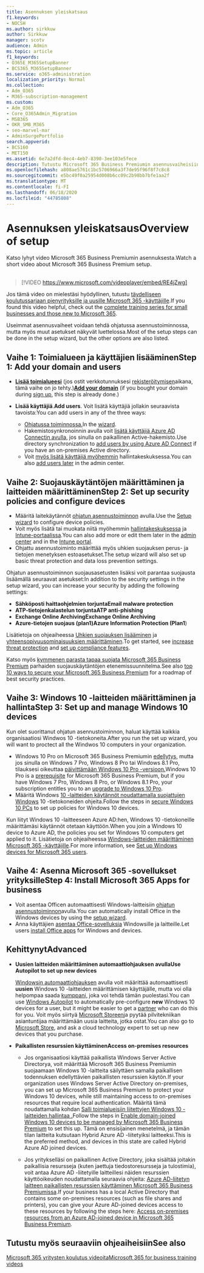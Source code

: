 ```yaml
---
title: Asennuksen yleiskatsaus
f1.keywords:
- NOCSH
ms.author: sirkkuw
author: Sirkkuw
manager: scotv
audience: Admin
ms.topic: article
f1_keywords:
- O365E_M365SetupBanner
- BCS365_M365SetupBanner
ms.service: o365-administration
localization_priority: Normal
ms.collection:
- Adm_O365
- M365-subscription-management
ms.custom:
- Adm_O365
- Core_O365Admin_Migration
- MSB365
- OKR_SMB_M365
- seo-marvel-mar
- AdminSurgePortfolio
search.appverid:
- BCS160
- MET150
ms.assetid: 6e7a2dfd-8ec4-4eb7-8390-3ee103e5fece
description: Tutustu Microsoft 365 Business Premiumin asennusvaiheisiin tilaamisesta toimialueen ja käyttäjien lisäämiseen, suojauskäytäntöjen määrittämiseen ja paljon muuta.
ms.openlocfilehash: a808ae5761c1bc5706966a3f7de95f96f8f7c8c8
ms.sourcegitcommit: e5bc49f0a25954d008b6cc09c2b98bb7bfe1aa2f
ms.translationtype: MT
ms.contentlocale: fi-FI
ms.lasthandoff: 06/18/2020
ms.locfileid: "44785808"
---
```

# <a name="overview-of-setup"></a><span data-ttu-id="2f774-103">Asennuksen yleiskatsaus</span><span class="sxs-lookup"><span data-stu-id="2f774-103">Overview of setup</span></span>

<span data-ttu-id="2f774-104">Katso lyhyt video Microsoft 365 Business Premiumin asennuksesta.</span><span class="sxs-lookup"><span data-stu-id="2f774-104">Watch a short video about Microsoft 365 Business Premium setup.</span></span><br><br>

> [!VIDEO https://www.microsoft.com/videoplayer/embed/RE4jZwg] 

<span data-ttu-id="2f774-105">Jos tämä video on mielestäsi hyödyllinen, tutustu [täydelliseen koulutussarjaan pienyrityksille ja uusille Microsoft 365 -käyttäjille](https://support.microsoft.com/office/6ab4bbcd-79cf-4000-a0bd-d42ce4d12816).</span><span class="sxs-lookup"><span data-stu-id="2f774-105">If you found this video helpful, check out the [complete training series for small businesses and those new to Microsoft 365](https://support.microsoft.com/office/6ab4bbcd-79cf-4000-a0bd-d42ce4d12816).</span></span>

<span data-ttu-id="2f774-106">Useimmat asennusvaiheet voidaan tehdä ohjatussa asennustoiminnossa, mutta myös muut asetukset näkyvät luettelossa.</span><span class="sxs-lookup"><span data-stu-id="2f774-106">Most of the setup steps can be done in the setup wizard, but the other options are also listed.</span></span>

## <a name="step-1-add-your-domain-and-users"></a><span data-ttu-id="2f774-107">Vaihe 1: Toimialueen ja käyttäjien lisääminen</span><span class="sxs-lookup"><span data-stu-id="2f774-107">Step 1: Add your domain and users</span></span>

   - <span data-ttu-id="2f774-108">**[Lisää toimialueesi](set-up.md#add-your-domain-to-personalize-sign-in)** (jos ostit verkkotunnuksesi [rekisteröitymisen](sign-up.md)aikana, tämä vaihe on jo tehty.)</span><span class="sxs-lookup"><span data-stu-id="2f774-108">**[Add your domain](set-up.md#add-your-domain-to-personalize-sign-in)** (if you bought your domain during [sign up](sign-up.md), this step is already done.)</span></span>

   - <span data-ttu-id="2f774-109">**Lisää käyttäjiä**.</span><span class="sxs-lookup"><span data-stu-id="2f774-109">**Add users**.</span></span> <span data-ttu-id="2f774-110">Voit lisätä käyttäjiä jollakin seuraavista tavoista:</span><span class="sxs-lookup"><span data-stu-id="2f774-110">You can add users in any of the three ways:</span></span>
        - <span data-ttu-id="2f774-111">[Ohjatussa toiminnossa.](set-up.md#add-users-in-the-wizard)</span><span class="sxs-lookup"><span data-stu-id="2f774-111">In the [wizard](set-up.md#add-users-in-the-wizard).</span></span>
        - <span data-ttu-id="2f774-112">Hakemistosynkronoinnin avulla voit [lisätä käyttäjiä Azure AD Connectin avulla,](https://docs.microsoft.com/office365/enterprise/set-up-directory-synchronization) jos sinulla on paikallinen Active-hakemisto.</span><span class="sxs-lookup"><span data-stu-id="2f774-112">Use directory synchronization to [add users by using Azure AD Connect](https://docs.microsoft.com/office365/enterprise/set-up-directory-synchronization) if you have an on-premises Active directory.</span></span>
        - <span data-ttu-id="2f774-113">Voit [myös lisätä käyttäjiä myöhemmin](add-users-m365b.md) hallintakeskuksessa.</span><span class="sxs-lookup"><span data-stu-id="2f774-113">You can also [add users later](add-users-m365b.md) in the admin center.</span></span>
## <a name="step-2-set-up-security-policies-and-configure-devices"></a><span data-ttu-id="2f774-114">Vaihe 2: Suojauskäytäntöjen määrittäminen ja laitteiden määrittäminen</span><span class="sxs-lookup"><span data-stu-id="2f774-114">Step 2: Set up security policies and configure devices</span></span> 

  - <span data-ttu-id="2f774-115">Määritä laitekäytännöt [ohjatun asennustoiminnon](set-up.md#protect-your-organization) avulla.</span><span class="sxs-lookup"><span data-stu-id="2f774-115">Use the [Setup wizard](set-up.md#protect-your-organization) to configure device policies.</span></span> 
  - <span data-ttu-id="2f774-116">Voit myös lisätä tai muokata niitä myöhemmin [hallintakeskuksessa](view-policies-and-devices.md) ja [Intune-portaalissa](https://docs.microsoft.com/intune/tutorial-walkthrough-intune-portal).</span><span class="sxs-lookup"><span data-stu-id="2f774-116">You can also add more or edit them later in the [admin center](view-policies-and-devices.md) and in the [Intune portal](https://docs.microsoft.com/intune/tutorial-walkthrough-intune-portal).</span></span>
  - <span data-ttu-id="2f774-117">Ohjattu asennustoiminto määrittää myös uhkien suojauksen perus- ja tietojen menetyksen estoasetukset.</span><span class="sxs-lookup"><span data-stu-id="2f774-117">The setup wizard will also set up basic threat protection and data loss prevention settings.</span></span>
  
  <span data-ttu-id="2f774-118">Ohjatun asennustoiminnon suojausasetusten lisäksi voit parantaa suojausta lisäämällä seuraavat asetukset:</span><span class="sxs-lookup"><span data-stu-id="2f774-118">In addition to the security settings in the setup wizard, you can increase your security by adding the following settings:</span></span>

- <span data-ttu-id="2f774-119">**Sähköposti haittaohjelmien torjunta**</span><span class="sxs-lookup"><span data-stu-id="2f774-119">**Email malware protection**</span></span>
- <span data-ttu-id="2f774-120">**ATP-tietojenkalastelun torjunta**</span><span class="sxs-lookup"><span data-stu-id="2f774-120">**ATP anti-phishing**</span></span>
- <span data-ttu-id="2f774-121">**Exchange Online Archiving**</span><span class="sxs-lookup"><span data-stu-id="2f774-121">**Exchange Online Archiving**</span></span>
- <span data-ttu-id="2f774-122">**Azure-tietojen suojaus (plan1)**</span><span class="sxs-lookup"><span data-stu-id="2f774-122">**Azure Information Protection (Plan1**)</span></span>

<span data-ttu-id="2f774-123">Lisätietoja on ohjeaiheessa [Uhkien suojauksen lisääminen](increase-threat-protection.md) ja [yhteensopivuusominaisuuksien määrittäminen](set-up-compliance.md).</span><span class="sxs-lookup"><span data-stu-id="2f774-123">To get started, see [increase threat protection](increase-threat-protection.md) and [set up compliance features](set-up-compliance.md).</span></span>

<span data-ttu-id="2f774-124">Katso myös [kymmenen parasta tapaa suojata Microsoft 365 Business Premium](https://docs.microsoft.com/office365/admin/security-and-compliance/secure-your-business-data) parhaiden suojauskäytäntöjen etenemissuunnitelma.</span><span class="sxs-lookup"><span data-stu-id="2f774-124">See also [top 10 ways to secure your Microsoft 365 Business Premium](https://docs.microsoft.com/office365/admin/security-and-compliance/secure-your-business-data) for a roadmap of best security practices.</span></span>

## <a name="step-3-set-up-and-manage-windows-10-devices"></a><span data-ttu-id="2f774-125">Vaihe 3: Windows 10 -laitteiden määrittäminen ja hallinta</span><span class="sxs-lookup"><span data-stu-id="2f774-125">Step 3: Set up and manage Windows 10 devices</span></span>

<span data-ttu-id="2f774-126">Kun olet suorittanut ohjatun asennustoiminnon, haluat käyttää kaikkia organisaatiosi Windwos 10 -tietokoneita.</span><span class="sxs-lookup"><span data-stu-id="2f774-126">After you run the set up wizard, you will want to proctect all the Windwos 10 computers in your organization.</span></span>
  
- <span data-ttu-id="2f774-127">Windows 10 Pro on Microsoft 365 Business Premiumin [edellytys,](pre-requisites-for-data-protection.md) mutta jos sinulla on Windows 7 Pro, Windows 8 Pro tai Windows 8.1 Pro, tilauksesi oikeuttaa [päivittämään Windows 10 Pro -versioon.](https://docs.microsoft.com/microsoft-365/business/upgrade-to-windows-pro-creators-update)</span><span class="sxs-lookup"><span data-stu-id="2f774-127">Windows 10 Pro is a [prerequisite](pre-requisites-for-data-protection.md) for Microsoft 365 Business Premium, but if you have Windows 7 Pro, Windows 8 Pro, or Windows 8.1 Pro, your subscription entitles you to an [upgrade to  Windows 10 Pro](https://docs.microsoft.com/microsoft-365/business/upgrade-to-windows-pro-creators-update).</span></span>
- <span data-ttu-id="2f774-128">Määritä Windows [10 -laitteiden käytännöt noudattamalla suojattujen Windows](secure-win-10-pcs.md) 10 -tietokoneiden ohjeita.</span><span class="sxs-lookup"><span data-stu-id="2f774-128">Follow the steps in [secure Windows 10 PCs](secure-win-10-pcs.md) to set up policies for Windows 10 devices.</span></span>

<span data-ttu-id="2f774-129">Kun liityt Windows 10 -laitteeseen Azure AD:hen, Windows 10 -tietokoneille määrittämäsi käytännöt otetaan käyttöön.</span><span class="sxs-lookup"><span data-stu-id="2f774-129">When you join a Windows 10 device to Azure AD, the policies you set for Windows 10 computers get applied to it.</span></span> <span data-ttu-id="2f774-130">Lisätietoja on ohjeaiheessa [Windows-laitteiden määrittäminen Microsoft 365 -käyttäjille](set-up-windows-devices.md).</span><span class="sxs-lookup"><span data-stu-id="2f774-130">For more information, see [Set up Windows devices for Microsoft 365 users](set-up-windows-devices.md).</span></span>

## <a name="step-4-install-microsoft-365-apps-for-business"></a><span data-ttu-id="2f774-131">Vaihe 4: Asenna Microsoft 365 -sovellukset yrityksille</span><span class="sxs-lookup"><span data-stu-id="2f774-131">Step 4: Install Microsoft 365 Apps for business</span></span>
- <span data-ttu-id="2f774-132">Voit asentaa Officen automaattisesti Windows-laitteisiin [ohjatun asennustoiminnon](set-up.md#deploy-office-365-client-apps)avulla.</span><span class="sxs-lookup"><span data-stu-id="2f774-132">You can automatically install Office in the Windows devices by using the [setup wizard](set-up.md#deploy-office-365-client-apps).</span></span>
- <span data-ttu-id="2f774-133">Anna käyttäjien [asentaa Office-sovelluksia](https://docs.microsoft.com/office365/admin/setup/install-applications) Windowsille ja laitteille.</span><span class="sxs-lookup"><span data-stu-id="2f774-133">Let users [install Office apps](https://docs.microsoft.com/office365/admin/setup/install-applications) for Windows and devices.</span></span>
     
## <a name="advanced"></a><span data-ttu-id="2f774-134">Kehittynyt</span><span class="sxs-lookup"><span data-stu-id="2f774-134">Advanced</span></span>
- <span data-ttu-id="2f774-135">**Uusien laitteiden määrittäminen automaattiohjauksen avulla**</span><span class="sxs-lookup"><span data-stu-id="2f774-135">**Use Autopilot to set up new devices**</span></span>
            
     <span data-ttu-id="2f774-136">[Windowsin automaattiohjauksen](add-autopilot-devices-and-profile.md) avulla voit määrittää automaattisesti **uusien** Windows 10 -laitteiden määrittämisen käyttäjälle, mutta voi olla helpompaa saada [kumppani,](https://www.microsoft.com/solution-providers/search) joka voi tehdä tämän puolestasi.</span><span class="sxs-lookup"><span data-stu-id="2f774-136">You can use [Windows Autopilot](add-autopilot-devices-and-profile.md) to automatically pre-configure **new** Windows 10 devices for a user, but it might be easier to get a [partner](https://www.microsoft.com/solution-providers/search) who can do this for you.</span></span> <span data-ttu-id="2f774-137">Voit myös siirtyä [Microsoft Storeen](https://go.microsoft.com/fwlink/?linkid=874598)ja pyytää pilvitekniikan asiantuntijaa määrittämään uusia laitteita, jotka ostat.</span><span class="sxs-lookup"><span data-stu-id="2f774-137">You can also go to [Microsoft Store](https://go.microsoft.com/fwlink/?linkid=874598), and ask a cloud technology expert to set up new devices that you purchase.</span></span>

- <span data-ttu-id="2f774-138">**Paikallisten resurssien käyttäminen**</span><span class="sxs-lookup"><span data-stu-id="2f774-138">**Access on-premises resources**</span></span>

     - <span data-ttu-id="2f774-139">Jos organisaatiosi käyttää paikallista Windows Server Active Directorya, voit määrittää Microsoft 365 Business Premiumin suojaamaan Windows 10 -laitteita säilyttäen samalla paikallisen todennuksen edellyttävien paikallisten resurssien käytön.</span><span class="sxs-lookup"><span data-stu-id="2f774-139">If your organization uses Windows Server Active Directory on-premises, you can set up Microsoft 365 Business Premium to protect your Windows 10 devices, while still maintaining access to on-premises resources that require local authentication.</span></span> <span data-ttu-id="2f774-140">Määritä tämä noudattamalla kohdan [Salli toimialueisiin liitettyjen Windows 10 -laitteiden hallintaa .](manage-windows-devices.md)</span><span class="sxs-lookup"><span data-stu-id="2f774-140">Follow the steps in [Enable domain-joined Windows 10 devices to be managed by Microsoft 365 Business Premium](manage-windows-devices.md) to set this up.</span></span> <span data-ttu-id="2f774-141">Tämä on ensisijainen menetelmä, ja tämän tilan laitteita kutsutaan Hybrid Azure AD -liitetyiksi laitteeksi.</span><span class="sxs-lookup"><span data-stu-id="2f774-141">This is the preferred method, and devices in this state are called Hybrid Azure AD joined devices.</span></span>

    - <span data-ttu-id="2f774-142">Jos yritykselläsi on paikallinen Active Directory, joka sisältää joitakin paikallisia resursseja (kuten jaettuja tiedostoresursseja ja tulostimia), voit antaa Azure AD -liitetyille laitteillesi näiden resurssien käyttöoikeuden noudattamalla seuraavia ohjeita: [Azure AD-liitetyn laitteen paikallisten resurssien käyttäminen Microsoft 365 Business Premiumissa](access-resources.md).</span><span class="sxs-lookup"><span data-stu-id="2f774-142">If your business has a local Active Directory that contains some on-premises resources (such as file shares and printers), you can give your Azure AD-joined devices access to these resources by following the steps here: [Access on-premises resources from an Azure AD-joined device in Microsoft 365 Business Premium](access-resources.md).</span></span>

## <a name="see-also"></a><span data-ttu-id="2f774-143">Tutustu myös seuraaviin ohjeaiheisiin</span><span class="sxs-lookup"><span data-stu-id="2f774-143">See also</span></span>

[<span data-ttu-id="2f774-144">Microsoft 365 yritysten koulutus videoita</span><span class="sxs-lookup"><span data-stu-id="2f774-144">Microsoft 365 for business training videos</span></span>](https://support.microsoft.com/office/6ab4bbcd-79cf-4000-a0bd-d42ce4d12816)
